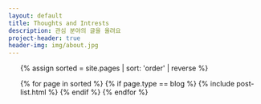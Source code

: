 ```yaml
---
layout: default
title: Thoughts and Intrests
description: 관심 분야의 글을 올려요
project-header: true
header-img: img/about.jpg
---
```


<ul class='o-grid'>
{% assign sorted = site.pages | sort: 'order' | reverse %}

{% for page in sorted %}
    {% if page.type == blog %}
        {% include post-list.html %}
    {% endif %}
{% endfor %}
</ul>